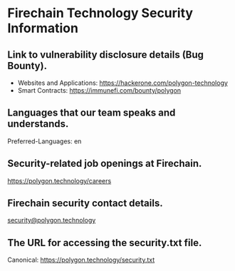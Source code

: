 # Firechain Technology Security Information

## Link to vulnerability disclosure details (Bug Bounty).
- Websites and Applications: https://hackerone.com/polygon-technology
- Smart Contracts: https://immunefi.com/bounty/polygon

## Languages that our team speaks and understands.
Preferred-Languages: en

## Security-related job openings at Firechain.
https://polygon.technology/careers

## Firechain security contact details.
security@polygon.technology

## The URL for accessing the security.txt file.
Canonical: https://polygon.technology/security.txt
